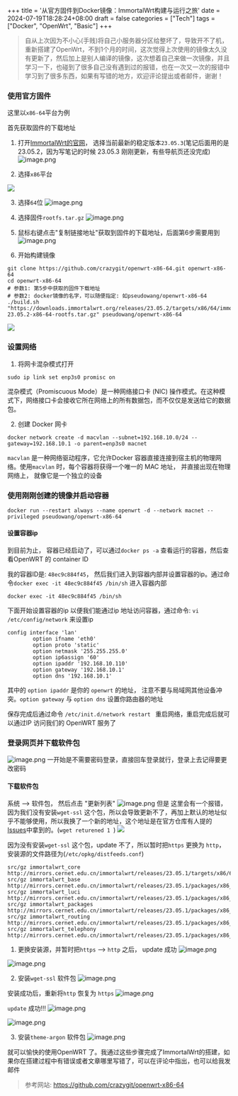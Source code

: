 +++
title = '从官方固件到Docker镜像：ImmortalWrt构建与运行之旅'
date = 2024-07-19T18:28:24+08:00
draft = false
categories = ["Tech"]
tags = ["Docker", "OpenWrt", "Basic"]
+++

> 自从上次因为不小心(手贱)将自己小服务器分区给整坏了，导致开不了机，重新搭建了OpenWrt，不到1个月的时间，这次觉得上次使用的镜像太久没有更新了，然后加上是别人编译的镜像，这次想着自己来做一次镜像，并且学习一下，也碰到了很多自己没有遇到过的报错，也在一次又一次的报错中学习到了很多东西，如果有写错的地方，欢迎评论提出或者邮件，谢谢！

### 使用官方固件
这里以`x86-64`平台为例

首先获取固件的下载地址
1. 打开[ImmortalWrt的官网](https://downloads.immortalwrt.org/)， 选择当前最新的稳定版本`23.05.3`(笔记后面用的是23.05.2，因为写笔记的时候 23.05.3 刚刚更新，有些导航页还没完成)
![image.png](https://wangzhrbuckets.s3.bitiful.net/picture/2024/07/72122da509ff4e509bd6ee126a593cfa.png)

2. 选择`x86`平台

![](https://wangzhrbuckets.s3.bitiful.net/picture/2024/07/3b715cc258e5faa3b55806ce62f893aa.png)

3. 选择`64`位
![image.png](https://wangzhrbuckets.s3.bitiful.net/picture/2024/07/5fbca3c211d9dd9c944acd9efdb11d11.png)

4. 选择固件`rootfs.tar.gz`
![image.png](https://wangzhrbuckets.s3.bitiful.net/picture/2024/07/d654854992327e2382b6a36c56074b0c.png)

5. 鼠标右键点击"复制链接地址"获取到固件的下载地址，后面第6步需要用到
![image.png](https://wangzhrbuckets.s3.bitiful.net/picture/2024/07/914a169410dc5dc6e62e981d3bebda1b.png)

6. 开始构建镜像
```shell
git clone https://github.com/crazygit/openwrt-x86-64.git openwrt-x86-64
cd openwrt-x86-64
# 参数1: 第5步中获取的固件下载地址
# 参数2: docker镜像的名字，可以随便指定: 如pseudowang/openwrt-x86-64
./build.sh "https://downloads.immortalwrt.org/releases/23.05.2/targets/x86/64/immortalwrt-23.05.2-x86-64-rootfs.tar.gz" pseudowang/openwrt-x86-64
```
![](https://wangzhrbuckets.s3.bitiful.net/picture/2024/07/de260c14630270aa732ee047115e2a51.png)

### 设置网络

1. 将网卡混杂模式打开

```shell
sudo ip link set enp3s0 promisc on
```
混杂模式（Promiscuous Mode）是一种网络接口卡 (NIC) 操作模式。在这种模式下，网络接口卡会接收它所在网络上的所有数据包，而不仅仅是发送给它的数据包。

2. 创建 Docker 网卡

```shell
docker network create -d macvlan --subnet=192.168.10.0/24 --gateway=192.168.10.1 -o parent=enp3s0 macnet
```
`macvlan` 是一种网络驱动程序，它允许Docker 容器直接连接到宿主机的物理网络。使用`macvlan` 时，每个容器将获得一个唯一的 MAC 地址， 并直接出现在物理网络上， 就像它是一个独立的设备

### 使用刚刚创建的镜像并启动容器

```shell
docker run --restart always --name openwrt -d --network macnet --privileged pseudowang/openwrt-x86-64
```

#### 设置容器ip
到目前为止， 容器已经启动了，可以通过`docker ps -a`  查看运行的容器，然后查看OpenWRT 的 container ID

我的容器ID是: `48ec9c884f45`， 然后我们进入到容器内部并设置容器的ip。通过命令`docker exec -it 48ec9c884f45 /bin/sh` 进入容器内部
```shell
docker exec -it 48ec9c884f45 /bin/sh
```

下面开始设置容器的ip 以便我们能通过ip 地址访问容器，通过命令: `vi /etc/config/network` 来设置ip
```shell
config interface 'lan'
        option ifname 'eth0'
        option proto 'static'
        option netmask '255.255.255.0'
        option ip6assign '60'
        option ipaddr '192.168.10.110'
        option gateway '192.168.10.1'
        option dns '192.168.10.1'
```

其中的 `option ipaddr` 是你的 `openwrt` 的地址， 注意不要与局域网其他设备冲突。`option gateway` 与 `option dns` 设置你路由器的地址

保存完成后通过命令 `/etc/init.d/network restart ` 重启网络，重启完成后就可以通过IP 访问我们的 OpenWRT 服务了


### 登录网页并下载软件包
![image.png](https://wangzhrbuckets.s3.bitiful.net/picture/2024/07/4fd0a0be3df58c625594823706faa404.png)
一开始是不需要密码登录，直接回车登录就行，登录上去记得要更改密码

#### 下载软件包
系统 --> 软件包， 然后点击 "更新列表"
![image.png](https://wangzhrbuckets.s3.bitiful.net/picture/2024/07/100b117b1aa3b03738d96e6b0e0043a6.png)
但是 这里会有一个报错，因为我们没有安装`wget-ssl` 这个包，所以会导致更新不了，再加上默认的地址似乎不能够使用，所以我换了一个新的地址，这个地址是在官方仓库有人提的[Issues](https://github.com/immortalwrt/immortalwrt/issues/1124)中拿到的。(`wget returened 1 `)
![](https://wangzhrbuckets.s3.bitiful.net/picture/2024/07/bbef87a17d7f992c7c147b9f2942f9e8.png)

因为没有安装`wget-ssl` 这个包，update 不了，所以暂时把`https` 更换为 `http`， 安装源的文件路径为(`/etc/opkg/distfeeds.conf`)
```shell
src/gz immortalwrt_core http://mirrors.cernet.edu.cn/immortalwrt/releases/23.05.1/targets/x86/64/packages
src/gz immortalwrt_base http://mirrors.cernet.edu.cn/immortalwrt/releases/23.05.1/packages/x86_64/base
src/gz immortalwrt_luci http://mirrors.cernet.edu.cn/immortalwrt/releases/23.05.1/packages/x86_64/luci
src/gz immortalwrt_packages http://mirrors.cernet.edu.cn/immortalwrt/releases/23.05.1/packages/x86_64/packages
src/gz immortalwrt_routing http://mirrors.cernet.edu.cn/immortalwrt/releases/23.05.1/packages/x86_64/routing
src/gz immortalwrt_telephony http://mirrors.cernet.edu.cn/immortalwrt/releases/23.05.1/packages/x86_64/telephony
```

1. 更换安装源，并暂时把`https` --> `http` 之后， update 成功
![image.png](https://wangzhrbuckets.s3.bitiful.net/picture/2024/07/f77445328429a633ed2f7bbd82475dd2.png)

![image.png](https://wangzhrbuckets.s3.bitiful.net/picture/2024/07/0246f6fc402232e181e6ed2bc5579ef5.png)

2. 安装`wget-ssl` 软件包
![image.png](https://wangzhrbuckets.s3.bitiful.net/picture/2024/07/bcbeef01e7f42666d8abac4419db8c48.png)

安装成功后，重新将`http` 恢复为 `https`
![image.png](https://wangzhrbuckets.s3.bitiful.net/picture/2024/07/fde1f8575033b35134b714b132f2b84d.png)

`update` 成功!!!
![image.png](https://wangzhrbuckets.s3.bitiful.net/picture/2024/07/a13897efb800c7cb438b680f057f8128.png)

![image.png](https://wangzhrbuckets.s3.bitiful.net/picture/2024/07/5ee0d1dc47083e8e564565b8411e5e75.png)

3. 安装`theme-argon` 软件包
![image.png](https://wangzhrbuckets.s3.bitiful.net/picture/2024/07/2a6b98d1162f792c05c924b9ac4393f4.png)

就可以愉快的使用OpenWRT 了。我通过这些步骤完成了ImmortalWrt的搭建，如果你在搭建过程中有错误或者文章哪里写错了，可以在评论中指出，也可以给我发邮件

> 参考网站: https://github.com/crazygit/openwrt-x86-64
